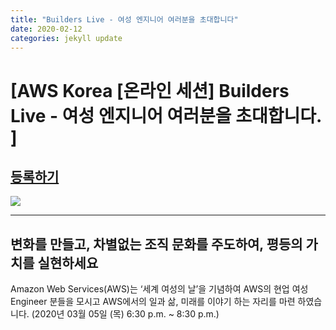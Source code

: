 ```yaml
---
title: "Builders Live - 여성 엔지니어 여러분을 초대합니다"
date: 2020-02-12 
categories: jekyll update
---
```

[AWS Korea [온라인 세션] Builders Live - 여성 엔지니어 여러분을 초대합니다. ]
=============

## **[등록하기](https://lnkd.in/fJ-82Wi)**

![](https://media-exp1.licdn.com/dms/document/C511FAQGmNsgwp_6DZA/feedshare-document-pdf-analyzed/0?e=1582005600&v=beta&t=HRwR1hTKsQgWE1AxSRkLkTrnJCxIcBOCsSrbLj8CGgs)

---------------------------------------
변화를 만들고,
차별없는 조직 문화를 주도하여,
평등의 가치를 실현하세요
---------------------------------------
Amazon Web Services(AWS)는 ‘세계 여성의 날’을 기념하여 AWS의 현업 여성 Engineer 분들을 모시고 AWS에서의 일과 삶, 미래를 이야기 하는 자리를 마련 하였습니다. (2020년 03월 05일 (목) 6:30 p.m. ~ 8:30 p.m.)


